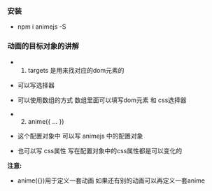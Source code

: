 ### 安装
- npm i animejs -S


### 动画的目标对象的讲解
- 1. targets 是用来找对应的dom元素的
- 可以写选择器
- 可以使用数组的方式 数组里面可以填写dom元素 和 css选择器

- 2. anime({ ... })
- 这个配置对象中 可以写 animejs 中的配置对象
- 也可以写 css属性 写在配置对象中的css属性都是可以变化的
<!-- 
  anime({
    targets:  [".demo"],
    easing: "easeInOutQuad",
    borderStyle: "dashed",
    borderColor: "#fff"
  })
 -->

**注意:**
- anime({})用于定义一套动画 如果还有别的动画可以再定义一套anime
<!-- 
  anime({})
  anime({})
 -->